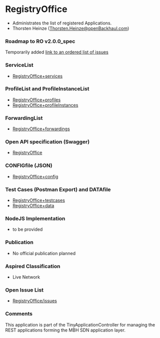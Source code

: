 # RegistryOffice
- Administrates the list of registered Applications.
- Thorsten Heinze (Thorsten.Heinze@openBackhaul.com)

### Roadmap to RO v2.0.0_spec
Temporarily added [link to an ordered list of issues](../../milestone/1)

### ServiceList
- [RegistryOffice+services](./RegistryOffice+services.yaml)

### ProfileList and ProfileInstanceList
- [RegistryOffice+profiles](./RegistryOffice+profiles.yaml)
- [RegistryOffice+profileInstances](./RegistryOffice+profileInstances.yaml)

### ForwardingList
- [RegistryOffice+forwardings](./RegistryOffice+forwardings.yaml)

### Open API specification (Swagger)
- [RegistryOffice](./RegistryOffice.yaml)

### CONFIGfile (JSON)
- [RegistryOffice+config](./RegistryOffice+config.json)

### Test Cases (Postman Export) and DATAfile
- [RegistryOffice+testcases](./RegistryOffice+testcases.json)
- [RegistryOffice+data](./RegistryOffice+data.json)

### NodeJS Implementation
- to be provided

### Publication
- No official publication planned

### Aspired Classification
- Live Network

### Open Issue List
- [RegistryOffice/issues](../../issues)

### Comments
This application is part of the TinyApplicationController for managing the REST applications forming the MBH SDN application layer.
